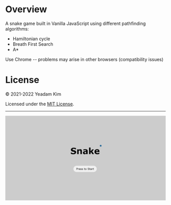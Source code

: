 # Overview

A snake game built in Vanilla JavaScript using different pathfinding algorithms:
- Hamiltonian cycle
- Breath First Search
- A*

Use Chrome -- problems may arise in other browsers (compatibility issues)


# License

© 2021-2022 Yeadam Kim

Licensed under the [MIT License](LICENSE).

---

![screenshot](/images/screenshot.png)
